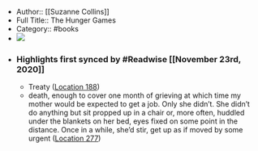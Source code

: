 - Author:: [[Suzanne Collins]]
- Full Title:: The Hunger Games
- Category:: #books
- ![](https://images-na.ssl-images-amazon.com/images/I/51fpAO2BjXL._SL200_.jpg)
- ### Highlights first synced by #Readwise [[November 23rd, 2020]]
    - Treaty ([Location 188](https://readwise.io/to_kindle?action=open&asin=B002MQYOFW&location=188))
    - death, enough to cover one month of grieving at which time my mother would be expected to get a job. Only she didn’t. She didn’t do anything but sit propped up in a chair or, more often, huddled under the blankets on her bed, eyes fixed on some point in the distance. Once in a while, she’d stir, get up as if moved by some urgent ([Location 277](https://readwise.io/to_kindle?action=open&asin=B002MQYOFW&location=277))
